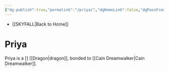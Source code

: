 ```yaml
---
{"dg-publish":true,"permalink":"/priya/","dgHomeLink":false,"dgPassFrontmatter":false}
---
```


- [[SKYFALL|Back to Home]]

# Priya
Priya is a [] [[Dragon|dragon]], bonded to [[Cain Dreamwalker|Cain Dreamwalker]].
